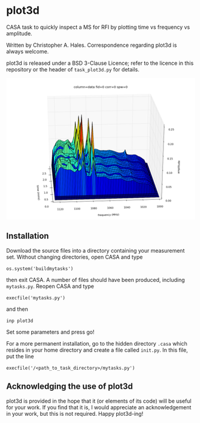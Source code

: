 plot3d
======

CASA task to quickly inspect a MS for RFI by plotting time vs frequency vs amplitude.

Written by Christopher A. Hales. Correspondence regarding plot3d is always welcome.

plot3d is released under a BSD 3-Clause Licence; refer to the licence in this repository or the header of ```task_plot3d.py``` for details.

![screenshot](./screenshot.png "screenshot of 3D-rotatable view")

## Installation

Download the source files into a directory containing your measurement set. Without changing directories, open CASA and type
```
os.system('buildmytasks')
```
then exit CASA. A number of files should have been produced, including ```mytasks.py```. Reopen CASA and type
```
execfile('mytasks.py')
```
and then
```
inp plot3d
```
Set some parameters and press go!

For a more permanent installation, go to the hidden directory ```.casa``` which resides in your home directory and create a file called ```init.py```. In this file, put the line
```
execfile('/<path_to_task_directory>/mytasks.py')
```

## Acknowledging the use of plot3d

plot3d is provided in the hope that it (or elements of its code) will be useful for your work. If you find that it is, I would appreciate an acknowledgement in your work, but this is not required. Happy plot3d-ing!
